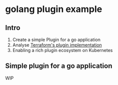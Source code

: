 # golang plugin example

## Intro

1. Create a simple Plugin for a go application
2. Analyse [Terraform's plugin implementation](https://www.terraform.io/docs/plugins/basics.html)
3. Enabling a rich plugin ecosystem on Kubernetes

## Simple plugin for a go application

WIP

